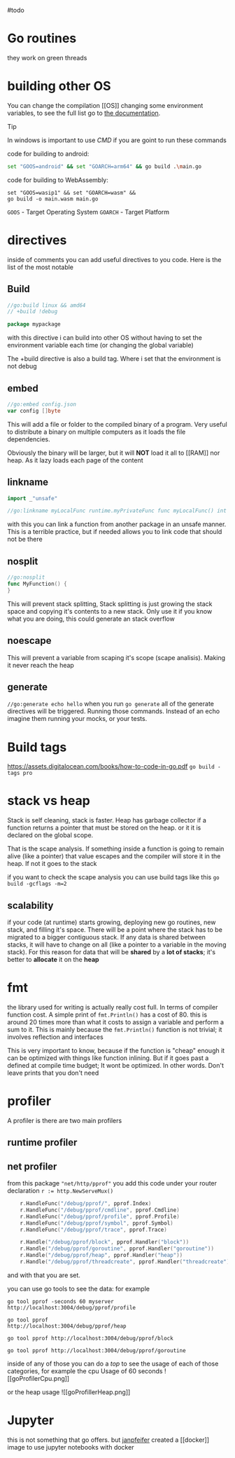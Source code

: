 #todo 
# Go routines
they work on green threads
# building other OS
You can change the compilation [[OS]] changing some environment variables, to see the full list go to [the documentation](https://go.dev/doc/install/source#environment). 


>[!tip] 
In windows is important to use *CMD* if you are goint to run these commands

code for building to android:
```sh
set "GOOS=android" && set "GOARCH=arm64" && go build .\main.go 
```
code for building to WebAssembly:
```shell
set "GOOS=wasip1" && set "GOARCH=wasm" && 
go build -o main.wasm main.go
```
`GOOS` - Target Operating System
`GOARCH` - Target Platform

# directives
inside of comments you can add useful directives to you code. Here is the list of the most notable
## Build
```go
//go:build linux && amd64 
// +build !debug

package mypackage
```
with this directive i can build into other OS without having to set the environment variable each time (or changing the global variable)

The +build directive is also a build tag. Where i set that the environment is not debug 
## embed
```go
//go:embed config.json
var config []byte
```
This will add a file or folder to the compiled binary of a program. Very useful to distribute a binary on multiple computers as it loads the file dependencies. 

Obviously the binary will be larger, but it will **NOT** load it all to [[RAM]] nor heap. As it lazy loads each page of the content
## linkname
```go
import _"unsafe"

//go:linkname myLocalFunc runtime.myPrivateFunc func myLocalFunc() int
```
with this you can link a function from another package in an unsafe manner. This is a terrible practice, but if needed allows you to link code that should not be there
## nosplit
```go
//go:nosplit
func MyFunction() { 
}
```
This will prevent stack splitting, Stack splitting is just growing the stack space and copying it's contents to a new stack. Only use it if you know what you are doing, this could generate an stack overflow
## noescape
This will prevent a variable from scaping it's scope (scape analisis). Making it never reach the heap
## generate
`//go:generate echo hello`
when you run `go generate` all of the generate directives will be triggered. Running those commands. Instead of an echo imagine them running your mocks, or your tests.

# Build tags
https://assets.digitalocean.com/books/how-to-code-in-go.pdf
`go build -tags pro`
# stack vs heap
Stack is self cleaning, stack is faster. Heap has garbage collector
if a function returns a pointer that must be stored on the heap. or it it is declared on the global scope.

That is the scape analysis. If something inside a function is going to remain alive (like a pointer) that value escapes and the compiler will store it in the heap. If not it goes to the stack

if you want to check the scape analysis you can use build tags like this `go build -gcflags -m=2`

## scalability
if your code (at runtime) starts growing, deploying new go routines, new stack, and filling it's space. There will be a point where the stack has to be migrated to a bigger contiguous stack. If any data is shared between stacks, it will have to change on all (like a pointer to a variable in the moving stack). For this reason for data that will be **shared** by a **lot of stacks**; it's better to **allocate** it on the **heap**
# fmt
the library used for writing is actually really cost full. In terms of compiler function cost. A simple print of `fmt.Println()` has a cost of 80. this is around 20 times more than what it costs to assign a variable and perform a sum to it. This is mainly because the `fmt.Println()` function is not trivial; it involves reflection and interfaces

This is very important to know, because if the function is "cheap" enough it can be optimized with things like function inlining. But if it goes past a defined at compile time budget; It wont be optimized. In other words. Don't leave prints that you don't need

# profiler
A profiler is 
there are two main profilers
## runtime profiler

## net profiler

from this package `"net/http/pprof"`
you add this code under your router declaration `r := http.NewServeMux()`
```go
	r.HandleFunc("/debug/pprof/", pprof.Index)
	r.HandleFunc("/debug/pprof/cmdline", pprof.Cmdline)
	r.HandleFunc("/debug/pprof/profile", pprof.Profile)
	r.HandleFunc("/debug/pprof/symbol", pprof.Symbol)
	r.HandleFunc("/debug/pprof/trace", pprof.Trace)

	r.Handle("/debug/pprof/block", pprof.Handler("block"))
	r.Handle("/debug/pprof/goroutine", pprof.Handler("goroutine"))
	r.Handle("/debug/pprof/heap", pprof.Handler("heap"))
	r.Handle("/debug/pprof/threadcreate", pprof.Handler("threadcreate"))
```
and with that you are set. 

you can use go tools to see the data: for example
```
go tool pprof -seconds 60 myserver http://localhost:3004/debug/pprof/profile

go tool pprof 
http://localhost:3004/debug/pprof/heap

go tool pprof http://localhost:3004/debug/pprof/block

go tool pprof http://localhost:3004/debug/pprof/goroutine
```
inside of any of those you can do a *top* to see the usage of each of those categories, for example the cpu Usage of 60 seconds
![[goProfilerCpu.png]]

or the heap usage 
![[goProfillerHeap.png]]

# Jupyter
this is not something that go offers. but [janpfeifer](https://github.com/janpfeifer/gonb) created a [[docker]] image to use jupyter notebooks with docker